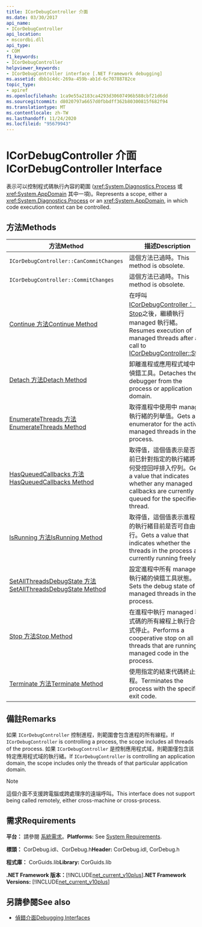 ```yaml
---
title: ICorDebugController 介面
ms.date: 03/30/2017
api_name:
- ICorDebugController
api_location:
- mscordbi.dll
api_type:
- COM
f1_keywords:
- ICorDebugController
helpviewer_keywords:
- ICorDebugController interface [.NET Framework debugging]
ms.assetid: dbb1c4dc-269a-459b-ab1d-6c70788782ce
topic_type:
- apiref
ms.openlocfilehash: 1ca9e55a2183ca4293d30607496b588cbf21d6dd
ms.sourcegitcommit: d8020797a6657d0fbbdff362b80300815f682f94
ms.translationtype: MT
ms.contentlocale: zh-TW
ms.lasthandoff: 11/24/2020
ms.locfileid: "95679943"
---
```

# <a name="icordebugcontroller-interface"></a><span data-ttu-id="59adb-102">ICorDebugController 介面</span><span class="sxs-lookup"><span data-stu-id="59adb-102">ICorDebugController Interface</span></span>

<span data-ttu-id="59adb-103">表示可以控制程式碼執行內容的範圍 (<xref:System.Diagnostics.Process> 或 <xref:System.AppDomain> 其中一項)。</span><span class="sxs-lookup"><span data-stu-id="59adb-103">Represents a scope, either a <xref:System.Diagnostics.Process> or an <xref:System.AppDomain>, in which code execution context can be controlled.</span></span>  
  
## <a name="methods"></a><span data-ttu-id="59adb-104">方法</span><span class="sxs-lookup"><span data-stu-id="59adb-104">Methods</span></span>  
  
|<span data-ttu-id="59adb-105">方法</span><span class="sxs-lookup"><span data-stu-id="59adb-105">Method</span></span>|<span data-ttu-id="59adb-106">描述</span><span class="sxs-lookup"><span data-stu-id="59adb-106">Description</span></span>|  
|------------|-----------------|  
|`ICorDebugController::CanCommitChanges`|<span data-ttu-id="59adb-107">這個方法已過時。</span><span class="sxs-lookup"><span data-stu-id="59adb-107">This method is obsolete.</span></span>|  
|`ICorDebugController::CommitChanges`|<span data-ttu-id="59adb-108">這個方法已過時。</span><span class="sxs-lookup"><span data-stu-id="59adb-108">This method is obsolete.</span></span>|  
|[<span data-ttu-id="59adb-109">Continue 方法</span><span class="sxs-lookup"><span data-stu-id="59adb-109">Continue Method</span></span>](icordebugcontroller-continue-method.md)|<span data-ttu-id="59adb-110">在呼叫 [ICorDebugController：： Stop](icordebugcontroller-stop-method.md)之後，繼續執行 managed 執行緒。</span><span class="sxs-lookup"><span data-stu-id="59adb-110">Resumes execution of managed threads after a call to [ICorDebugController::Stop](icordebugcontroller-stop-method.md).</span></span>|  
|[<span data-ttu-id="59adb-111">Detach 方法</span><span class="sxs-lookup"><span data-stu-id="59adb-111">Detach Method</span></span>](icordebugcontroller-detach-method.md)|<span data-ttu-id="59adb-112">卸離進程或應用程式域中的偵錯工具。</span><span class="sxs-lookup"><span data-stu-id="59adb-112">Detaches the debugger from the process or application domain.</span></span>|  
|[<span data-ttu-id="59adb-113">EnumerateThreads 方法</span><span class="sxs-lookup"><span data-stu-id="59adb-113">EnumerateThreads Method</span></span>](icordebugcontroller-enumeratethreads-method.md)|<span data-ttu-id="59adb-114">取得進程中使用中 managed 執行緒的列舉值。</span><span class="sxs-lookup"><span data-stu-id="59adb-114">Gets an enumerator for the active managed threads in the process.</span></span>|  
|[<span data-ttu-id="59adb-115">HasQueuedCallbacks 方法</span><span class="sxs-lookup"><span data-stu-id="59adb-115">HasQueuedCallbacks Method</span></span>](icordebugcontroller-hasqueuedcallbacks-method.md)|<span data-ttu-id="59adb-116">取得值，這個值表示是否目前已針對指定的執行緒將任何受控回呼排入佇列。</span><span class="sxs-lookup"><span data-stu-id="59adb-116">Gets a value that indicates whether any managed callbacks are currently queued for the specified thread.</span></span>|  
|[<span data-ttu-id="59adb-117">IsRunning 方法</span><span class="sxs-lookup"><span data-stu-id="59adb-117">IsRunning Method</span></span>](icordebugcontroller-isrunning-method.md)|<span data-ttu-id="59adb-118">取得值，這個值表示進程中的執行緒目前是否可自由執行。</span><span class="sxs-lookup"><span data-stu-id="59adb-118">Gets a value that indicates whether the threads in the process are currently running freely.</span></span>|  
|[<span data-ttu-id="59adb-119">SetAllThreadsDebugState 方法</span><span class="sxs-lookup"><span data-stu-id="59adb-119">SetAllThreadsDebugState Method</span></span>](icordebugcontroller-setallthreadsdebugstate-method.md)|<span data-ttu-id="59adb-120">設定進程中所有 managed 執行緒的偵錯工具狀態。</span><span class="sxs-lookup"><span data-stu-id="59adb-120">Sets the debug state of all managed threads in the process.</span></span>|  
|[<span data-ttu-id="59adb-121">Stop 方法</span><span class="sxs-lookup"><span data-stu-id="59adb-121">Stop Method</span></span>](icordebugcontroller-stop-method.md)|<span data-ttu-id="59adb-122">在進程中執行 managed 程式碼的所有線程上執行合作式停止。</span><span class="sxs-lookup"><span data-stu-id="59adb-122">Performs a cooperative stop on all threads that are running managed code in the process.</span></span>|  
|[<span data-ttu-id="59adb-123">Terminate 方法</span><span class="sxs-lookup"><span data-stu-id="59adb-123">Terminate Method</span></span>](icordebugcontroller-terminate-method.md)|<span data-ttu-id="59adb-124">使用指定的結束代碼終止進程。</span><span class="sxs-lookup"><span data-stu-id="59adb-124">Terminates the process with the specified exit code.</span></span>|  
  
## <a name="remarks"></a><span data-ttu-id="59adb-125">備註</span><span class="sxs-lookup"><span data-stu-id="59adb-125">Remarks</span></span>  

 <span data-ttu-id="59adb-126">如果 `ICorDebugController` 控制進程，則範圍會包含進程的所有線程。</span><span class="sxs-lookup"><span data-stu-id="59adb-126">If `ICorDebugController` is controlling a process, the scope includes all threads of the process.</span></span> <span data-ttu-id="59adb-127">如果 `ICorDebugController` 是控制應用程式域，則範圍僅包含該特定應用程式域的執行緒。</span><span class="sxs-lookup"><span data-stu-id="59adb-127">If `ICorDebugController` is controlling an application domain, the scope includes only the threads of that particular application domain.</span></span>  
  
> [!NOTE]
> <span data-ttu-id="59adb-128">這個介面不支援跨電腦或跨處理序的遠端呼叫。</span><span class="sxs-lookup"><span data-stu-id="59adb-128">This interface does not support being called remotely, either cross-machine or cross-process.</span></span>  
  
## <a name="requirements"></a><span data-ttu-id="59adb-129">需求</span><span class="sxs-lookup"><span data-stu-id="59adb-129">Requirements</span></span>  

 <span data-ttu-id="59adb-130">**平台：** 請參閱 [系統需求](../../get-started/system-requirements.md)。</span><span class="sxs-lookup"><span data-stu-id="59adb-130">**Platforms:** See [System Requirements](../../get-started/system-requirements.md).</span></span>  
  
 <span data-ttu-id="59adb-131">**標頭：** CorDebug.idl、CorDebug.h</span><span class="sxs-lookup"><span data-stu-id="59adb-131">**Header:** CorDebug.idl, CorDebug.h</span></span>  
  
 <span data-ttu-id="59adb-132">**程式庫：** CorGuids.lib</span><span class="sxs-lookup"><span data-stu-id="59adb-132">**Library:** CorGuids.lib</span></span>  
  
 <span data-ttu-id="59adb-133">**.NET Framework 版本：**[!INCLUDE[net_current_v10plus](../../../../includes/net-current-v10plus-md.md)]</span><span class="sxs-lookup"><span data-stu-id="59adb-133">**.NET Framework Versions:** [!INCLUDE[net_current_v10plus](../../../../includes/net-current-v10plus-md.md)]</span></span>  
  
## <a name="see-also"></a><span data-ttu-id="59adb-134">另請參閱</span><span class="sxs-lookup"><span data-stu-id="59adb-134">See also</span></span>

- [<span data-ttu-id="59adb-135">偵錯介面</span><span class="sxs-lookup"><span data-stu-id="59adb-135">Debugging Interfaces</span></span>](debugging-interfaces.md)
